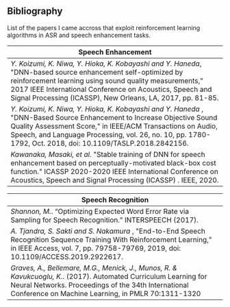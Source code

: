 ## Bibliography

List of the papers I came accross that exploit reinforcement learning algorithms in ASR and speech enhancement tasks.

| Speech Enhancement                                                                                                                                                                                                                                                                               |
|--------------------------------------------------------------------------------------------------------------------------------------------------------------------------------------------------------------------------------------------------------------------------------------------------|
| *Y. Koizumi, K. Niwa, Y. Hioka, K. Kobayashi and Y. Haneda*,  "DNN-based source enhancement self-optimized by reinforcement learning using sound quality measurements," 2017 IEEE International Conference on Acoustics, Speech and Signal Processing (ICASSP), New Orleans, LA, 2017, pp. 81-85.  |
| *Y. Koizumi, K. Niwa, Y. Hioka, K. Kobayashi and Y. Haneda* , "DNN-Based Source Enhancement to Increase Objective Sound Quality Assessment Score," in IEEE/ACM Transactions on Audio, Speech, and Language Processing, vol. 26, no. 10, pp. 1780-1792, Oct. 2018, doi: 10.1109/TASLP.2018.2842156. |
| *Kawanaka, Masaki, et al.*  "Stable training of DNN for speech enhancement based on perceptually-motivated black-box cost function."  ICASSP 2020-2020 IEEE International Conference on Acoustics, Speech and Signal Processing (ICASSP) . IEEE, 2020.                                             |


| Speech Recognition                                                                                                                                                                                                             |
|--------------------------------------------------------------------------------------------------------------------------------------------------------------------------------------------------------------------------------|
| *Shannon, M.*.  “Optimizing Expected Word Error Rate via Sampling for Speech Recognition.”  INTERSPEECH  (2017).                                                                                                                 |
| *A. Tjandra, S. Sakti and S. Nakamura* , "End-to-End Speech Recognition Sequence Training With Reinforcement Learning," in IEEE Access, vol. 7, pp. 79758-79769, 2019, doi: 10.1109/ACCESS.2019.2922617.                         |
| *Graves, A., Bellemare, M.G., Menick, J., Munos, R. & Kavukcuoglu, K..*  (2017). Automated Curriculum Learning for Neural Networks.  Proceedings of the 34th International Conference on Machine Learning, in PMLR  70:1311-1320 |